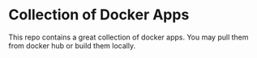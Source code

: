 Collection of Docker Apps
===

This repo contains a great collection of docker apps. You may pull them from docker hub or build them locally.



